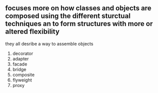 ## focuses more on how classes and objects are composed using the different sturctual techniques an to form structures with more or altered flexibility

they all desribe a way to assemble objects

1. decorator
2. adapter
3. facade
4. bridge
5. composite
6. flyweight
7. proxy